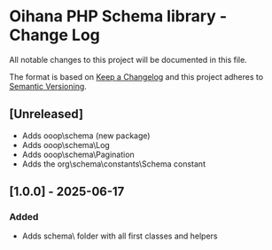 # Oihana PHP Schema library - Change Log

All notable changes to this project will be documented in this file.

The format is based on [Keep a Changelog](http://keepachangelog.com/) and this project adheres to [Semantic Versioning](http://semver.org/).

## [Unreleased]

- Adds ooop\schema (new package)
- Adds ooop\schema\Log
- Adds ooop\schema\Pagination
- Adds the org\schema\constants\Schema constant

## [1.0.0] - 2025-06-17

### Added

- Adds schema\ folder with all first classes and helpers
